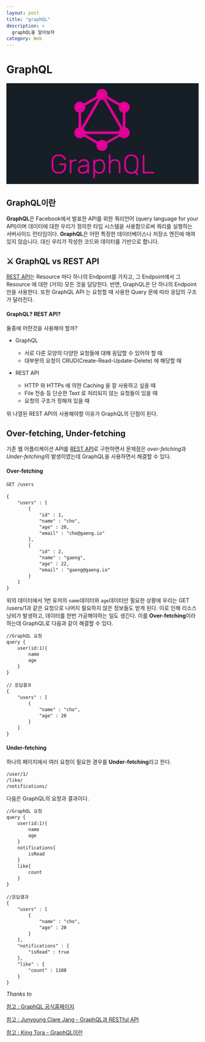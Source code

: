 ```yaml
---
layout: post
title: "graphQL"
description: >
  graphQL을 알아보자
category: Web
---
```

# GraphQL

![GraphQL](/assets/images/graphQL/graphQL1.png)

## GraphQL이란

**GraphQL**은 Facebook에서 발표한 API를 위한 쿼리언어 (query language for your API)이며 데이터에 대한 우리가 정의한
타입 시스템을 사용함으로써 쿼리를 실행하는 서버사이드 런타임이다. **GraphQL**은 어떤 특정한 데이터베이스나
저장소 엔진에 매여있지 않습니다. 대신 우리가 작성한 코드와 데이터를 기반으로 합니다.

## ⚔️ GraphQL vs REST API

[REST API](/web/web%20front-end/2019-02-20-rest-restful/#rest-api)는 Resource 마다 하나의 Endpoint를 가지고,
그 Endpoint에서 그 Resource 에 대한 (거의) 모든 것을 담당한다. 반면, GraphQL은 단 하나의 Endpoint만을 사용한다.
또한 GraphQL API 는 요청할 때 사용한 Query 문에 따라 응답의 구조가 달라진다.

#### GraphQL? REST API?

둘중에 어떤것을 사용해야 할까?

- GraphQL
    - 서로 다른 모양의 다양한 요청들에 대해 응답할 수 있어야 할 때
    - 대부분의 요청이 CRUD(Create-Read-Update-Delete) 에 해당할 때

- REST API
    - HTTP 와 HTTPs 에 의한 Caching 을 잘 사용하고 싶을 때
    - File 전송 등 단순한 Text 로 처리되지 않는 요청들이 있을 때
    - 요청의 구조가 정해져 있을 때

위 나열된 REST API의 사용해야할 이유가 GraphQL의 단점이 된다.


## Over-fetching, Under-fetching

기존 웹 어플리케이션 API를 [REST API](/web/web%20front-end/2019-02-20-rest-restful/#rest-api)로 구현하면서 
문제점은 *over-fetching*과 *Under-fetching*의 발생이였는데 GraphQL을 사용하면서 해결할 수 있다.

#### Over-fetching

```
GET /users

{
    "users" : [
        {
            "id" : 1,
            "name" : "cho",
            "age" : 20,
            "email" : "cho@gaeng.io"
        },
        {
            "id" : 2,
            "name" : "gaeng",
            "age" : 22,
            "email" : "gaeng@gaeng.io"
        }
    ]
}
``` 
위의 데이터에서 1번 유저의 `name`데이터와 `age`데이터만 필요한 상황에
우리는 GET /users/1과 같은 요청으로 나머지 필요하지 않은 정보들도 받게 된다.
이로 인해 리소스 낭비가 발생하고, 데이터를 한번 가공해야하는 일도 생긴다.
이를 **Over-fetching**이라 하는데 GraphQL로 다음과 같이 해결할 수 있다.

```
//GraphQL 요청
query {
    user(id:1){
        name
        age
    }
}

// 응답결과
{
    "users" : [
        {
            "name" : "cho",
            "age" : 20
        }
    ]
}
```


#### Under-fetching

하나의 페이지에서 여러 요청이 필요한 경우를 **Under-fetching**라고 한다.
```
/user/1/
/like/
/notifications/
```

다음은 GraphQL의 요청과 결과이다.

```
//GraphQL 요청
query {
    user(id:1){
        name
        age
    }
    notifications{
        isRead
    }
    like{
        count
    }
}

//응답결과
{
    "users" : [
        {
            "name" : "cho",
            "age" : 20
        }
    ],
    "notifications" : {
        "isRead" : true
    },
    "like" : {
        "count" : 1108
    }
}
```
*Thanks to*

[참고 : GraphQL 공식홈페이지](https://graphql.org/)

[참고 : Junyoung Clare Jang - GraphQL과 RESTful API](https://www.holaxprogramming.com/2018/01/20/graphql-vs-restful-api/)

[참고 : King Tora - GraphQL이란](https://tora-it-kingdom.tistory.com/23)
